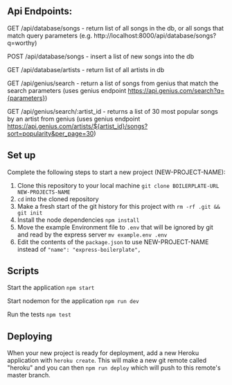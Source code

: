 ## Api Endpoints:
GET /api/database/songs - return list of all songs in the db, or all songs that match query parameters (e.g. http://localhost:8000/api/database/songs?q=worthy)

POST /api/database/songs - insert a list of new songs into the db

GET /api/database/artists - return list of all artists in db

GET /api/genius/search - return a list of songs from genius that match the search parameters (uses genius endpoint https://api.genius.com/search?q={parameters})

GET /api/genius/search/:artist_id - returns a list of 30 most popular songs by an artist from genius (uses genius endpoint  https://api.genius.com/artists/${artist_id}/songs?sort=popularity&per_page=30)

## Set up

Complete the following steps to start a new project (NEW-PROJECT-NAME):

1. Clone this repository to your local machine `git clone BOILERPLATE-URL NEW-PROJECTS-NAME`
2. `cd` into the cloned repository
3. Make a fresh start of the git history for this project with `rm -rf .git && git init`
4. Install the node dependencies `npm install`
5. Move the example Environment file to `.env` that will be ignored by git and read by the express server `mv example.env .env`
6. Edit the contents of the `package.json` to use NEW-PROJECT-NAME instead of `"name": "express-boilerplate",`

## Scripts

Start the application `npm start`

Start nodemon for the application `npm run dev`

Run the tests `npm test`

## Deploying

When your new project is ready for deployment, add a new Heroku application with `heroku create`. This will make a new git remote called "heroku" and you can then `npm run deploy` which will push to this remote's master branch.
